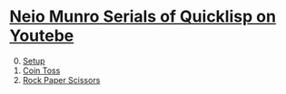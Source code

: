 # [Neio Munro Serials of Quicklisp on Youtebe](https://www.youtube.com/watch?v=xyXDE5gP2QI&list=PLCpux10P7KDKPb4eI5b_qSnQaY1ePGKGK)

0. [Setup](./ch00)
1. [Coin Toss](./ch01)
2. [Rock Paper Scissors](./ch02)
